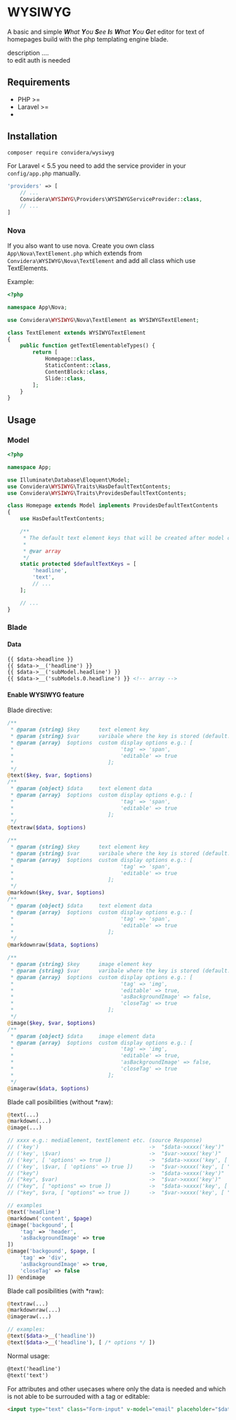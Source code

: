 # WYSIWYG

A basic and simple _**W**hat **Y**ou **S**ee **I**s **W**hat **Y**ou **G**et_ editor for text of homepages build with the php templating engine blade.

<!-- ToDo: https://poser.pugx.org/ -->

description ....  
to edit auth is needed

## Requirements
- PHP >= 
- Laravel >= 
- 

## Installation
```bash
composer require convidera/wysiwyg
```

For Laravel < 5.5 you need to add the service provider in your `config/app.php` manually.
```php
'providers' => [
    // ...
    Convidera\WYSIWYG\Providers\WYSIWYGServiceProvider::class,
    // ...
]
```

### Nova

If you also want to use nova. Create you own class `App\Nova\TextElement.php` which extends from `Convidera\WYSIWYG\Nova\TextElement` and add all class which use TextElements.

Example:
```php
<?php

namespace App\Nova;

use Convidera\WYSIWYG\Nova\TextElement as WYSIWYGTextElement;

class TextElement extends WYSIWYGTextElement
{
    public function getTextElementableTypes() {
        return [
            Homepage::class,
            StaticContent::class,
            ContentBlock::class,
            Slide::class,
        ];
    }
}
```

## Usage

### Model

```php
<?php

namespace App;

use Illuminate\Database\Eloquent\Model;
use Convidera\WYSIWYG\Traits\HasDefaultTextContents;
use Convidera\WYSIWYG\Traits\ProvidesDefaultTextContents;

class Homepage extends Model implements ProvidesDefaultTextContents
{
    use HasDefaultTextContents;

    /**
     * The default text element keys that will be created after model creation.
     *
     * @var array
     */
    static protected $defaultTextKeys = [
        'headline',
        'text',
        // ...
    ];

    // ...
}
```

### Blade

#### Data
```html
{{ $data->headline }}
{{ $data->__('headline') }}
{{ $data->__('subModel.headline') }}
{{ $data->__('subModels.0.headline') }} <!-- array -->
```

#### Enable WYSIWYG feature

Blade directive:
```php
/**
 * @param {string} $key      text element key
 * @param {string} $var      varibale where the key is stored (default: $data)
 * @param {array}  $options  custom display options e.g.: [
 *                                  'tag' => 'span',
 *                                  'editable' => true
 *                              ];
 */
@text($key, $var, $options)
/**
 * @param {object} $data     text element data
 * @param {array}  $options  custom display options e.g.: [
 *                                  'tag' => 'span',
 *                                  'editable' => true
 *                              ];
 */
@textraw($data, $options)

/**
 * @param {string} $key      text element key
 * @param {string} $var      varibale where the key is stored (default: $data)
 * @param {array}  $options  custom display options e.g.: [
 *                                  'tag' => 'span',
 *                                  'editable' => true
 *                              ];
 */
@markdown($key, $var, $options)
/**
 * @param {object} $data     text element data
 * @param {array}  $options  custom display options e.g.: [
 *                                  'tag' => 'span',
 *                                  'editable' => true
 *                              ];
 */
@markdownraw($data, $options)

/**
 * @param {string} $key      image element key
 * @param {string} $var      varibale where the key is stored (default: $data)
 * @param {array}  $options  custom display options e.g.: [
 *                                  'tag' => 'img',
 *                                  'editable' => true,
 *                                  'asBackgroundImage' => false,
 *                                  'closeTag' => true
 *                              ];
 */
@image($key, $var, $options)
/**
 * @param {object} $data     image element data
 * @param {array}  $options  custom display options e.g.: [
 *                                  'tag' => 'img',
 *                                  'editable' => true,
 *                                  'asBackgroundImage' => false,
 *                                  'closeTag' => true
 *                              ];
 */
@imageraw($data, $options)
```

Blade call posibilities (without *raw):
```php
@text(...)
@markdown(...)
@image(...)

// xxxx e.g.: mediaElement, textElement etc. (source Response)
// ('key')                                   ->  "$data->xxxx('key')"
// ('key', \$var)                            ->  "$var->xxxx('key')"
// ('key', [ 'options' => true ])            ->  "$data->xxxx('key', [ "options" => true ])"
// ('key', \$var, [ 'options' => true ])     ->  "$var->xxxx('key', [ "options" => true ])"
// ("key")                                   ->  "$data->xxxx('key')"
// ("key", $var)                             ->  "$var->xxxx('key')"
// ("key", [ "options" => true ])            ->  "$data->xxxx('key', [ "options" => true ])"
// ("key", $vra, [ "options" => true ])      ->  "$var->xxxx('key', [ "options" => true ])"

// examples
@text('headline')
@markdown('content', $page)
@image('backgound', [
    'tag' => 'header',
    'asBackgroundImage' => true
])
@image('backgound', $page, [
    'tag' => 'div',
    'asBackgroundImage' => true,
    'closeTag' => false
]) @endimage
```

Blade call posibilities (with *raw):
```php
@textraw(...)
@markdownraw(...)
@imageraw(...)

// examples:
@text($data->__('headline'))
@text($data->__('headline'), [ /* options */ ])
````


Normal usage:
```html
@text('headline')
@text('text')
```

For attributes and other usecases where only the data is needed and which is not able to be surrouded with a tag or editable:
```html
<input type="text" class="Form-input" v-model="email" placeholder="$data->text('notification.email')">
```
